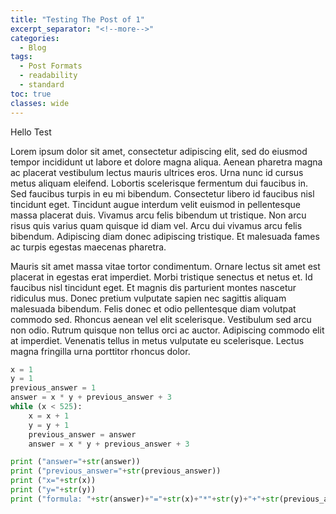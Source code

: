```yaml
---
title: "Testing The Post of 1"
excerpt_separator: "<!--more-->"
categories:
  - Blog
tags:
  - Post Formats
  - readability
  - standard
toc: true
classes: wide
---
```


Hello Test

Lorem ipsum dolor sit amet, consectetur adipiscing elit, sed do eiusmod tempor incididunt ut labore et dolore magna aliqua. Aenean pharetra magna ac placerat vestibulum lectus mauris ultrices eros. Urna nunc id cursus metus aliquam eleifend. Lobortis scelerisque fermentum dui faucibus in. Sed faucibus turpis in eu mi bibendum. Consectetur libero id faucibus nisl tincidunt eget. Tincidunt augue interdum velit euismod in pellentesque massa placerat duis. Vivamus arcu felis bibendum ut tristique. Non arcu risus quis varius quam quisque id diam vel. Arcu dui vivamus arcu felis bibendum. Adipiscing diam donec adipiscing tristique. Et malesuada fames ac turpis egestas maecenas pharetra.

Mauris sit amet massa vitae tortor condimentum. Ornare lectus sit amet est placerat in egestas erat imperdiet. Morbi tristique senectus et netus et. Id faucibus nisl tincidunt eget. Et magnis dis parturient montes nascetur ridiculus mus. Donec pretium vulputate sapien nec sagittis aliquam malesuada bibendum. Felis donec et odio pellentesque diam volutpat commodo sed. Rhoncus aenean vel elit scelerisque. Vestibulum sed arcu non odio. Rutrum quisque non tellus orci ac auctor. Adipiscing commodo elit at imperdiet. Venenatis tellus in metus vulputate eu scelerisque. Lectus magna fringilla urna porttitor rhoncus dolor.

```python
x = 1
y = 1
previous_answer = 1
answer = x * y + previous_answer + 3
while (x < 525):
	x = x + 1
	y = y + 1
	previous_answer = answer
	answer = x * y + previous_answer + 3

print ("answer="+str(answer))
print ("previous_answer="+str(previous_answer))
print ("x="+str(x))
print ("y="+str(y))
print ("formula: "+str(answer)+"="+str(x)+"*"+str(y)+"+"+str(previous_answer)+"+"+"3")
```
